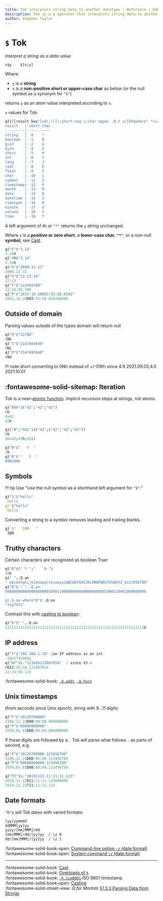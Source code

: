 ```yaml
---
title: Tok interprets string data to another datatype | Reference | kdb+ and q documentation
description: Tok is a q operator that interprets string data to another datatype.
author: Stephen Taylor
---
```

# `$` Tok


_Interpret a string as a data value_


```syntax
x$y    $[x;y]
```

Where

-   `y` is a **string**
-   `x` is a **non-positive short or upper-case char** as below (or the null symbol as a synonym for `"S"`)

returns `y` as an atom value interpreted according to `x`.

`x` values for Tok:

```q
q){([result:key'[x$\:()]];short:neg x;char:upper .Q.t x)}5h$where" "<>20#.Q.t
result   | short char
---------| ----------
string   |  0    *
boolean  | -1    B
guid     | -2    G
byte     | -4    X
short    | -5    H
int      | -6    I
long     | -7    J
real     | -8    E
float    | -9    F
char     | -10   C
symbol   | -11   S
timestamp| -12   P
month    | -13   M
date     | -14   D
datetime | -15   Z
timespan | -16   N
minute   | -17   U
second   | -18   V
time     | -19   T
```

A left argument of `0h` or `"*"` returns the `y` string unchanged.

Where `x` is a **positive or zero short**, a **lower-case char**, **`"*"`**, or a non-null **symbol**, see [Cast](cast.md).


```q
q)"E"$"3.14"
3.14e
q)-8h$"3.14"
3.14e
q)"D"$"2000-12-12"
2000.12.12
q)"U"$"12:13:14"
12:13
q)"T"$"123456789"
12:34:56.789
q)"P"$"2015-10-28D03:55:58.6542"
2015.10.28D03:55:58.654200000
```

## Outside of domain

Parsing values outside of the types domain will return null

```q
q)"H"$"32768"
0Nh
q)"I"$"2147483648"
0Ni
q)"D"$"2147483648"
0Nd
```

!!! note short converting to 0Nh instead of +/-0Wh since 4.1t 2021.09.03,4.0 2021.10.01

## :fontawesome-solid-sitemap: Iteration

Tok is a near-[atomic function](../basics/atomic.md).
Implicit recursion stops at strings, not atoms.

```q
q)"BXH"$("42";"42";"42")
0b
0x42
42h

q)("B";"XHI")$("42";("42";"42";"42"))
0b
(0x42;42h;42i)

q)"B"$"   Y  "
1b
q)"B"$'"   Y  "
000100b
```


## Symbols

!!! tip Use "Use the null symbol as a shorthand left argument for `"S"`."

```q
q)"S"$"hello"
`hello
q)`$"hello"
`hello
```

Converting a string to a symbol removes leading and trailing blanks.

```q
q)`$"   IBM   "
`IBM
```


## Truthy characters

Certain characters are recognized as boolean True:

```q
q)"B"$(" Y ";"    N ")
10b
q)" ",.Q.an
" abcdefghijklmnopqrstuvwxyzABCDEFGHIJKLMNOPQRSTUVWXYZ_0123456789"
q)"B"$'" ",.Q.an
0000000000000000000010001100000000000000000000100011000100000000b

q).Q.an where"B"$'.Q.an
"txyTXY1"
```

Contrast this with [casting to boolean](cast.md#boolean):

```q
q)"b"$" ",.Q.an
1111111111111111111111111111111111111111111111111111111111111111b
```


## IP address

```q
q)"I"$"192.168.1.34" /an IP address as an int
-1062731486i
q)"NT"$\:"123456123987654"  / since V3.4
0D12:34:56.123987654
12:34:56.123
```

:fontawesome-solid-book:
[`.Q.addr`](dotq.md#addr-ip-address),
[`.Q.host`](dotq.md#host-hostname)


## Unix timestamps

(from seconds since Unix epoch), string with 9…11 digits:

```q
q)"P"$"10129708800"
2290.12.31D00:00:00.000000000
q)"P"$"00000000000"
1970.01.01D00:00:00.000000000
```

If these digits are followed by a `.` Tok will parse what follows `.` as parts of second, e.g.

```q
q)"P"$"10129708800.123456789"
2290.12.31D00:00:00.123456789
q)"P"$"00000000000.123456789"
1970.01.01D00:00:00.123456789

q)"PZ"$\:"20191122-11:11:11.123"
2019.11.22D11:11:11.123000000
2019.11.22T11:11:11.123
```


## Date formats

`"D"$` will Tok dates with varied formats:

```txt
[yy]yymmdd
ddMMM[yy]yy
yyyy/[mm|MMM]/dd
[mm|MMM]/dd/[yy]yy  / \z 0  
dd/[mm|MMM]/[yy]yy  / \z 1
```

:fontawesome-solid-book-open:
[Command-line option `-z` (date format)](../basics/cmdline.md#-z-date-format)
<br>
:fontawesome-solid-book-open:
[System command `\z` (date format)](../basics/syscmds.md#z-date-parsing)

----
:fontawesome-solid-book:
[Cast](cast.md)
<br>
:fontawesome-solid-book:
[Overloads of `$`](overloads.md#dollar)
<br>
:fontawesome-solid-book:
[`.h.iso8601`](doth.md#hiso8601-iso-timestamp) ISO 8601 timestamp
<br>
:fontawesome-solid-book-open:
[Casting](../basics/by-topic.md#casting)
<br>
:fontawesome-solid-street-view:
_Q for Mortals_
[§7.3.3 Parsing Data from Strings](/q4m3/7_Transforming_Data/#733-parsing-data-from-strings)

